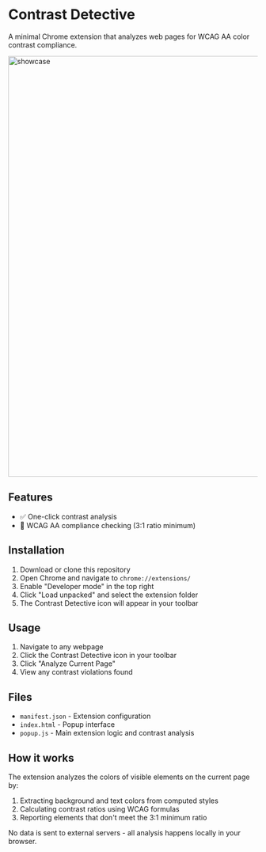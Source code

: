 # Contrast Detective

A minimal Chrome extension that analyzes web pages for WCAG AA color contrast compliance.

<img width="1498" height="850" alt="showcase" src="https://github.com/user-attachments/assets/2a80a040-6710-4c13-a728-08fd913b27b1" />


## Features

- ✅ One-click contrast analysis
- 🎯 WCAG AA compliance checking (3:1 ratio minimum)

## Installation

1. Download or clone this repository
2. Open Chrome and navigate to `chrome://extensions/`
3. Enable "Developer mode" in the top right
4. Click "Load unpacked" and select the extension folder
5. The Contrast Detective icon will appear in your toolbar

## Usage

1. Navigate to any webpage
2. Click the Contrast Detective icon in your toolbar
3. Click "Analyze Current Page" 
4. View any contrast violations found

## Files

- `manifest.json` - Extension configuration
- `index.html` - Popup interface
- `popup.js` - Main extension logic and contrast analysis

## How it works

The extension analyzes the colors of visible elements on the current page by:
1. Extracting background and text colors from computed styles
2. Calculating contrast ratios using WCAG formulas
3. Reporting elements that don't meet the 3:1 minimum ratio

No data is sent to external servers - all analysis happens locally in your browser.
